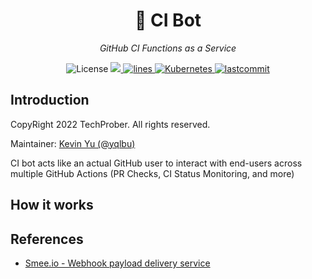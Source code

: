 <h1 align="center">🤖 CI Bot</h1>
<p align="center">
    <em>GitHub CI Functions as a Service</em>
</p>

<p align="center">
    <img src="https://img.shields.io/github/license/TechProber/ci-bot?color=critical" alt="License"/>
    <a href="https://hits.seeyoufarm.com">
      <img src="https://hits.seeyoufarm.com/api/count/incr/badge.svg?url=https%3A%2F%2Fgithub.com%2FTechProber%2Fci-bot&count_bg=%238653DB&title_bg=%23555555&icon=adobefonts.svg&icon_color=%23FFFFFF&title=hits&edge_flat=false"/>
    </a>
    <a href="https://img.shields.io/tokei/lines/github/TechProber/ci-bot?color=orange">
      <img src="https://img.shields.io/tokei/lines/github/TechProber/ci-bot?color=lightgrey" alt="lines">
    </a>
    <a href="https://kubernetes.io/">
        <img src="https://img.shields.io/badge/kubernetes-v1.23.6+k0s.0-navy.svg" alt="Kubernetes"/>
    </a>
    <a href="https://github.com/TechProber/ci-bot">
        <img src="https://img.shields.io/github/last-commit/TechProber/ci-bot" alt="lastcommit"/>
    </a>
</p>

## Introduction

CopyRight 2022 TechProber. All rights reserved.

Maintainer: [ Kevin Yu (@yqlbu) ](https://github.com/yqlbu)

CI bot acts like an actual GitHub user to interact with end-users across multiple GitHub Actions (PR Checks, CI Status Monitoring, and more)

## How it works

## References

- [Smee.io - Webhook payload delivery service](https://smee.io)
